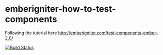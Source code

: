 # emberigniter-how-to-test-components
Following the tutorial here http://emberigniter.com/test-components-ember-2.0/

[![Build Status](https://travis-ci.org/intrepion/emberigniter-how-to-test-components.svg?branch=master)](https://travis-ci.org/intrepion/emberigniter-how-to-test-components)
